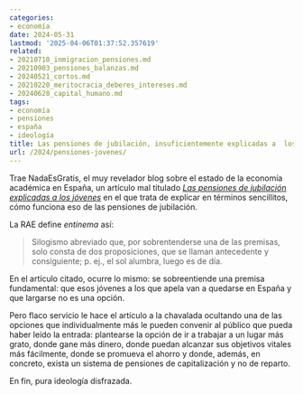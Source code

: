 ```yaml
---
categories:
- economía
date: 2024-05-31
lastmod: '2025-04-06T01:37:52.357619'
related:
- 20210710_inmigracion_pensiones.md
- 20210903_pensiones_balanzas.md
- 20240521_cortos.md
- 20210220_meritocracia_deberes_intereses.md
- 20240628_capital_humano.md
tags:
- economía
- pensiones
- españa
- ideología
title: Las pensiones de jubilación, insuficientemente explicadas a  los jóvenes
url: /2024/pensiones-jovenes/
---
```


Trae NadaEsGratis, el muy revelador blog sobre el estado de la economía académica en España, un artículo mal titulado
[_Las pensiones de jubilación explicadas a los jóvenes_](https://nadaesgratis.es/juan-luis-jimenez/las-pensiones-de-jubilacion-explicadas-a-los-jovenes)
en el que trata de explicar en términos sencillitos, cómo funciona eso de las pensiones de jubilación.

La RAE define _entinema_ así:

> Silogismo abreviado que, por sobrentenderse una de las premisas, solo consta de dos proposiciones, que se llaman antecedente y consiguiente; p. ej., el sol alumbra, luego es de día.

En el artículo citado, ocurre lo mismo: se sobreentiende una premisa fundamental: que esos jóvenes a los que apela van a quedarse en España y que largarse no es una opción.

Pero flaco servicio le hace el artículo a la chavalada ocultando una de las opciones que individualmente más le pueden convenir al público que pueda haber leído la entrada: plantearse la opción de ir a trabajar a un lugar más grato, donde gane más dinero, donde puedan alcanzar sus objetivos vitales más fácilmente, donde se promueva el ahorro y donde, además, en concreto, exista un sistema de pensiones de capitalización y no de reparto.

En fin, pura ideología disfrazada.